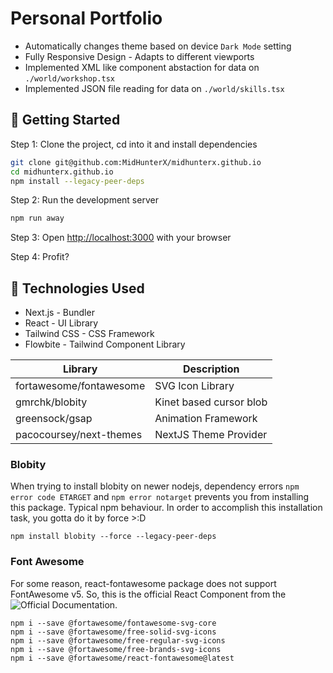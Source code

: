 # Personal Portfolio

- Automatically changes theme based on device `Dark Mode` setting
- Fully Responsive Design - Adapts to different viewports
- Implemented XML like component abstaction for data on `./world/workshop.tsx`
- Implemented JSON file reading for data on `./world/skills.tsx`

## 🍻 Getting Started

Step 1: Clone the project, cd into it and install dependencies

```bash
git clone git@github.com:MidHunterX/midhunterx.github.io
cd midhunterx.github.io
npm install --legacy-peer-deps
```

Step 2: Run the development server

```bash
npm run away
```

Step 3: Open [http://localhost:3000](http://localhost:3000) with your browser

Step 4: Profit?

## 💽 Technologies Used

- Next.js - Bundler
- React - UI Library
- Tailwind CSS - CSS Framework
- Flowbite - Tailwind Component Library

| Library                 | Description             |
| ----------------------- | ----------------------- |
| fortawesome/fontawesome | SVG Icon Library        |
| gmrchk/blobity          | Kinet based cursor blob |
| greensock/gsap          | Animation Framework     |
| pacocoursey/next-themes | NextJS Theme Provider   |

### Blobity

When trying to install blobity on newer nodejs, dependency errors `npm error code ETARGET` and `npm error notarget` prevents you from installing this package. Typical npm behaviour. In order to accomplish this installation task, you gotta do it by force >:D

```
npm install blobity --force --legacy-peer-deps
```

### Font Awesome

For some reason, react-fontawesome package does not support FontAwesome v5. So, this is the official React Component from the ![Official Documentation](https://docs.fontawesome.com/web/use-with/react).

```
npm i --save @fortawesome/fontawesome-svg-core
npm i --save @fortawesome/free-solid-svg-icons
npm i --save @fortawesome/free-regular-svg-icons
npm i --save @fortawesome/free-brands-svg-icons
npm i --save @fortawesome/react-fontawesome@latest
```
